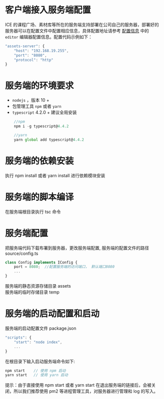 # 客户端接入服务端配置

ICE 的课程广场、素材库等所在的服务端支持部署在公司自己的服务器，部署好的服务器可以在配置文件中配置相应信息，具体配置地址请参考 [配置信息](../index.md) 中的 `editor` 编辑器配置信息。配置代码示例如下：

```js
"assets-server": {
    "host": "192.168.19.255",
    "port": "8080",
    "protocol": "http"
}
```

# 服务端的环境要求

- `nodejs` ，版本 10 +
- 包管理工具 `npm` 或者 `yarn`
- `typescript` 4.2.0 + 建议全局安装

```js
    //npm
    npm i -g typescript@4.4.2

    //yarn
    yarn global add typescript@4.4.2
```

# 服务端的依赖安装

执行 npm install 或者 yarn install 进行依赖模块安装

# 服务端的脚本编译

在服务端根目录执行 tsc 命令

# 服务端配置

把服务端代码下载布署到服务器，更改服务端配置, 服务端的配置文件的路径 source/config.ts

```js
class Config implements IConfig {
    port = 8080;  //配置服务端的访问端口， 默认端口8080
    ...
}
```

服务端的静态资源存储目录 assets <br/>
服务端的临时存储目录 temp

# 服务端的启动配置和启动

服务端的启动配置文件 package.json

```js
"scripts": {
    "start": "node index",
    ...
}
```

在根目录下输入启动服务端命令如下:

```js
npm start    // 使用 npm 启动
yarn start   // 使用 yarn 启动
```

提示：由于直接使用 npm start 或者 yarn start 在退出服务端的链接后，会被关闭，所以我们推荐使用 pm2 等进程管理工具，对服务器进行管理和 log 的写入。
